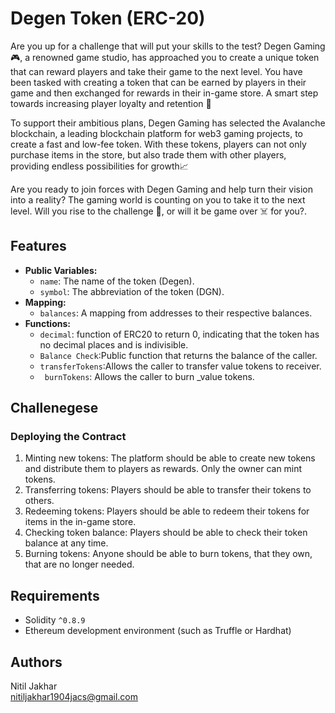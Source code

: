 <h1>Degen Token (ERC-20)</h1>

<p>Are you up for a challenge that will put your skills to the test? Degen Gaming 🎮, a renowned game studio, has approached you to create a unique token that can reward players and take their game to the next level. You have been tasked with creating a token that can be earned by players in their game and then exchanged for rewards in their in-game store. A smart step towards increasing player loyalty and retention 🧠

To support their ambitious plans, Degen Gaming has selected the Avalanche blockchain, a leading blockchain platform for web3 gaming projects, to create a fast and low-fee token. With these tokens, players can not only purchase items in the store, but also trade them with other players, providing endless possibilities for growth📈

Are you ready to join forces with Degen Gaming and help turn their vision into a reality? The gaming world is counting on you to take it to the next level. Will you rise to the challenge 💪, or will it be game over ☠️ for you?.</p>

<h2>Features</h2>
<ul>
    <li><strong>Public Variables:</strong>
        <ul>
            <li><code>name</code>: The name of the token (Degen).</li>
            <li><code>symbol</code>: The abbreviation of the token (DGN).</li> 
        </ul>
    </li>
    <li><strong>Mapping:</strong>
        <ul>
            <li><code>balances</code>: A mapping from addresses to their respective balances.</li>
        </ul>
    </li>
    <li><strong>Functions:</strong>
        <ul>
            <li><code>decimal</code>:  function of ERC20 to return 0, indicating that the token has no decimal places and is indivisible.</li>
              <li><code>Balance Check</code>:Public function that returns the balance of the caller.</li>
              <li><code>transferTokens</code>:Allows the caller to transfer value tokens to receiver.</li>
              <li><code> burnTokens</code>: Allows the caller to burn _value tokens.</li>
        </ul>
    </li>
</ul>

<h2>Challenegese</h2>
<h3>Deploying the Contract</h3>
<ol>
    <li>Minting new tokens: The platform should be able to create new tokens and distribute them to players as rewards. Only the owner can mint tokens.</li>
    <li>Transferring tokens: Players should be able to transfer their tokens to others.</li>
    <li>Redeeming tokens: Players should be able to redeem their tokens for items in the in-game store.</li>
    <li>Checking token balance: Players should be able to check their token balance at any time.</li>
  <li>Burning tokens: Anyone should be able to burn tokens, that they own, that are no longer needed.</li>
</ol>
<h2>Requirements</h2>
<ul>
    <li>Solidity <code>^0.8.9</code></li>
    <li>Ethereum development environment (such as Truffle or Hardhat)</li>
</ul>

<h2>Authors</h2>

Nitil Jakhar
<br>nitiljakhar1904jacs@gmail.com</br>
